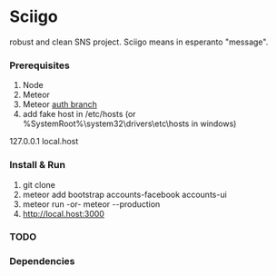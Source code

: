 Sciigo
===============
robust and clean SNS project.
Sciigo means in esperanto "message".

### Prerequisites
1. Node
1. Meteor
1. Meteor [auth branch](https://github.com/meteor/meteor/wiki/Getting-Started-with-Auth)
1. add fake host in /etc/hosts (or %SystemRoot%\system32\drivers\etc\hosts in windows)

  127.0.0.1       local.host

### Install & Run
1. git clone
1. meteor add bootstrap accounts-facebook accounts-ui
1. meteor run -or- meteor --production
1. http://local.host:3000

### TODO

### Dependencies